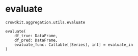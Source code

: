 # evaluate
`crowdkit.aggregation.utils.evaluate`

```
evaluate(
    df_true: DataFrame,
    df_pred: DataFrame,
    evaluate_func: Callable[[Series], int] = evaluate_in
)
```

